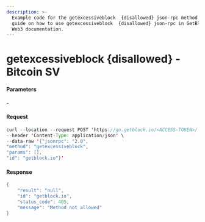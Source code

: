 ```yaml
---
description: >-
  Example code for the getexcessiveblock  {disallowed} json-rpc method. Сomplete
  guide on how to use getexcessiveblock  {disallowed} json-rpc in GetBlock.io
  Web3 documentation.
---
```


# getexcessiveblock {disallowed} - Bitcoin SV

#### Parameters

\-

#### Request

```java
curl --location --request POST 'https://go.getblock.io/<ACCESS-TOKEN>/' \
--header 'Content-Type: application/json' \ 
--data-raw '{"jsonrpc": "2.0",
"method": "getexcessiveblock",
"params": [],
"id": "getblock.io"}'
```

#### Response

```java
{
    "result": "null",
    "id": "getblock.io",
    "status_code": 405,
    "message": "Method not allowed"
}
```
